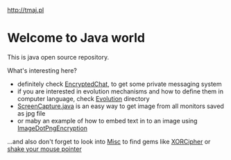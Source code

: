 http://tmaj.pl

# Welcome to Java world

This is java open source repository.

What's interesting here?
- definitely check [EncryptedChat](EncryptedChat/src/main/java/it/justDo/chat/), to get some private messaging system
- if you are interested in evolution mechanisms and how to define them in computer language, check [Evolution](Evolution/src/main/java/it/justDo/evolution/) directory
- [ScreenCapture.java](ScreenCapture/ScreenCapture.java) is an easy way to get image from all monitors saved as jpg file 
- or maby an example of how to embed text in to an image using [ImageDotPngEncryption](ImageEncryption/main/java/pl/tmaj/)

...and also don't forget to look into [Misc](Misc) to find gems like [XORCipher](Misc/XORCipher.java) or [shake your mouse pointer](Misc/AutoIt.java)
